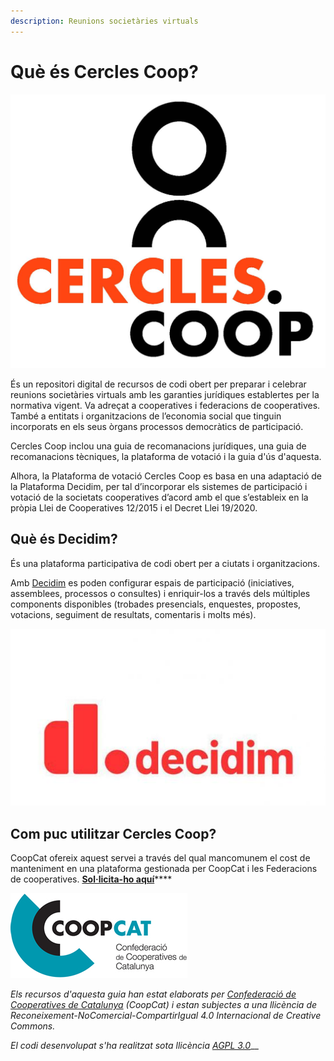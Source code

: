 ```yaml
---
description: Reunions societàries virtuals
---
```


# Què és Cercles Coop?

![](.gitbook/assets/logo2.jpg)

És un repositori digital de recursos de codi obert per preparar i celebrar reunions societàries virtuals amb les garanties jurídiques establertes per la normativa vigent. Va adreçat a cooperatives i federacions de cooperatives. També a entitats i organitzacions de l’economia social que tinguin incorporats en els seus òrgans processos democràtics de participació.

Cercles Coop inclou una guia de recomanacions jurídiques, una guia de recomanacions tècniques, la plataforma de votació i la guia d'ús d'aquesta.

Alhora, la Plataforma de votació Cercles Coop es basa en una adaptació de la Plataforma Decidim, per tal d’incorporar els sistemes de participació i votació de la societats cooperatives d’acord amb el que s’estableix en la pròpia Llei de Cooperatives 12/2015 i el Decret Llei 19/2020.

## Què és Decidim?

És una plataforma participativa de codi obert per a ciutats i organitzacions.

Amb [Decidim](https://decidim.org) es poden configurar espais de participació \(iniciatives, assemblees, processos o consultes\) i enriquir-los a través dels múltiples components disponibles \(trobades presencials, enquestes, propostes, votacions, seguiment de resultats, comentaris i molts més\).

![](.gitbook/assets/decidim.jpg)

## Com puc utilitzar **Cercles Coop**?

CoopCat ofereix aquest servei a través del qual mancomunem el cost de manteniment en una plataforma gestionada per CoopCat i les Federacions de cooperatives. [**Sol·licita-ho aquí**](mailto:ccc@cooperativescatalunya.coop%20%20%20)\*\*\*\*

![](.gitbook/assets/ccoopcat.jpg)

_Els recursos d'aquesta guia han estat elaborats per_ [_Confederació de Cooperatives de Catalunya_](https://www.cooperativescatalunya.coop/) _\(CoopCat\) i estan subjectes a una llicència de Reconeixement-NoComercial-CompartirIgual 4.0 Internacional de Creative Commons._

_El codi desenvolupat s'ha realitzat sota llicència_ [_AGPL 3.0_](http://www.gnu.org/licenses/agpl-3.0.html)\_\_

